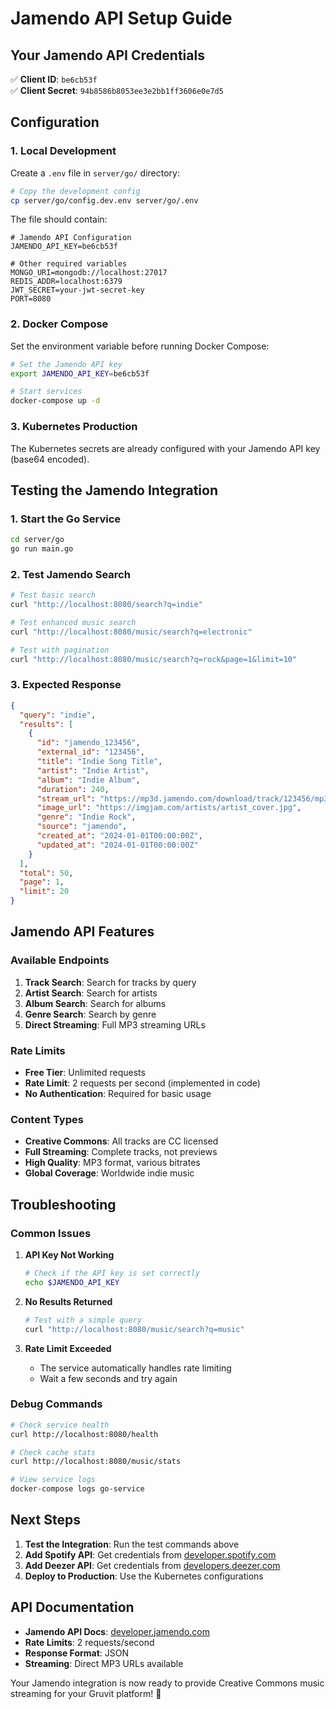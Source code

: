 # Jamendo API Setup Guide

## Your Jamendo API Credentials

✅ **Client ID**: `be6cb53f`  
✅ **Client Secret**: `94b8586b8053ee3e2bb1ff3606e0e7d5`

## Configuration

### 1. Local Development

Create a `.env` file in `server/go/` directory:

```bash
# Copy the development config
cp server/go/config.dev.env server/go/.env
```

The file should contain:
```env
# Jamendo API Configuration
JAMENDO_API_KEY=be6cb53f

# Other required variables
MONGO_URI=mongodb://localhost:27017
REDIS_ADDR=localhost:6379
JWT_SECRET=your-jwt-secret-key
PORT=8080
```

### 2. Docker Compose

Set the environment variable before running Docker Compose:

```bash
# Set the Jamendo API key
export JAMENDO_API_KEY=be6cb53f

# Start services
docker-compose up -d
```

### 3. Kubernetes Production

The Kubernetes secrets are already configured with your Jamendo API key (base64 encoded).

## Testing the Jamendo Integration

### 1. Start the Go Service

```bash
cd server/go
go run main.go
```

### 2. Test Jamendo Search

```bash
# Test basic search
curl "http://localhost:8080/search?q=indie"

# Test enhanced music search
curl "http://localhost:8080/music/search?q=electronic"

# Test with pagination
curl "http://localhost:8080/music/search?q=rock&page=1&limit=10"
```

### 3. Expected Response

```json
{
  "query": "indie",
  "results": [
    {
      "id": "jamendo_123456",
      "external_id": "123456",
      "title": "Indie Song Title",
      "artist": "Indie Artist",
      "album": "Indie Album",
      "duration": 240,
      "stream_url": "https://mp3d.jamendo.com/download/track/123456/mp32/",
      "image_url": "https://imgjam.com/artists/artist_cover.jpg",
      "genre": "Indie Rock",
      "source": "jamendo",
      "created_at": "2024-01-01T00:00:00Z",
      "updated_at": "2024-01-01T00:00:00Z"
    }
  ],
  "total": 50,
  "page": 1,
  "limit": 20
}
```

## Jamendo API Features

### Available Endpoints

1. **Track Search**: Search for tracks by query
2. **Artist Search**: Search for artists
3. **Album Search**: Search for albums
4. **Genre Search**: Search by genre
5. **Direct Streaming**: Full MP3 streaming URLs

### Rate Limits

- **Free Tier**: Unlimited requests
- **Rate Limit**: 2 requests per second (implemented in code)
- **No Authentication**: Required for basic usage

### Content Types

- **Creative Commons**: All tracks are CC licensed
- **Full Streaming**: Complete tracks, not previews
- **High Quality**: MP3 format, various bitrates
- **Global Coverage**: Worldwide indie music

## Troubleshooting

### Common Issues

1. **API Key Not Working**
   ```bash
   # Check if the API key is set correctly
   echo $JAMENDO_API_KEY
   ```

2. **No Results Returned**
   ```bash
   # Test with a simple query
   curl "http://localhost:8080/music/search?q=music"
   ```

3. **Rate Limit Exceeded**
   - The service automatically handles rate limiting
   - Wait a few seconds and try again

### Debug Commands

```bash
# Check service health
curl http://localhost:8080/health

# Check cache stats
curl http://localhost:8080/music/stats

# View service logs
docker-compose logs go-service
```

## Next Steps

1. **Test the Integration**: Run the test commands above
2. **Add Spotify API**: Get credentials from [developer.spotify.com](https://developer.spotify.com)
3. **Add Deezer API**: Get credentials from [developers.deezer.com](https://developers.deezer.com)
4. **Deploy to Production**: Use the Kubernetes configurations

## API Documentation

- **Jamendo API Docs**: [developer.jamendo.com](https://developer.jamendo.com)
- **Rate Limits**: 2 requests/second
- **Response Format**: JSON
- **Streaming**: Direct MP3 URLs available

Your Jamendo integration is now ready to provide Creative Commons music streaming for your Gruvit platform! 🎵
